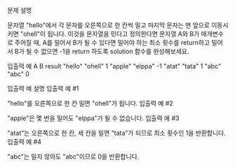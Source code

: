 문제 설명

문자열 "hello"에서 각 문자를 오른쪽으로 한 칸씩 밀고 마지막 문자는 맨 앞으로 이동시키면 "ohell"이 됩니다. 이것을 문자열을 민다고 정의한다면 문자열 A와 B가 매개변수로 주어질 때, A를 밀어서 B가 될 수 있다면 밀어야 하는 최소 횟수를 return하고 밀어서 B가 될 수 없으면 -1을 return 하도록 solution 함수를 완성해보세요.



입출력 예
A	B	result
"hello"	"ohell"	1
"apple"	"elppa"	-1
"atat"	"tata"	1
"abc"	"abc"	0


입출력 예 설명
입출력 예 #1

"hello"를 오른쪽으로 한 칸 밀면 "ohell"가 됩니다.
입출력 예 #2

"apple"은 몇 번을 밀어도 "elppa"가 될 수 없습니다.
입출력 예 #3

"atat"는 오른쪽으로 한 칸, 세 칸을 밀면 "tata"가 되므로 최소 횟수인 1을 반환합니다.
입출력 예 #4

"abc"는 밀지 않아도 "abc"이므로 0을 반환합니다.